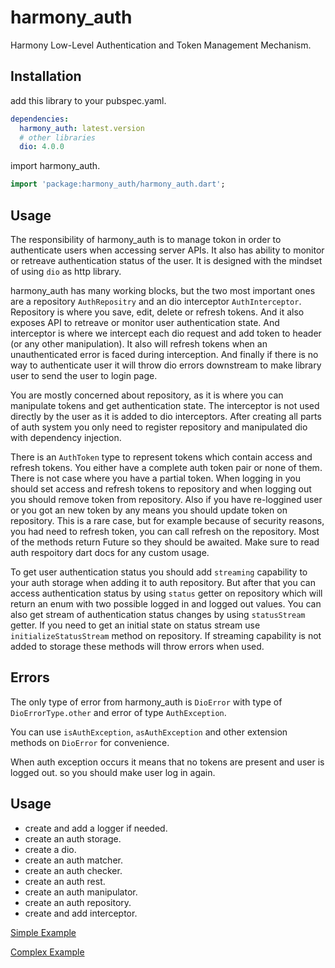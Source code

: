 # harmony_auth

Harmony Low-Level Authentication and Token Management Mechanism.

## Installation

add this library to your pubspec.yaml.

```yaml
dependencies:
  harmony_auth: latest.version
  # other libraries
  dio: 4.0.0
```

import harmony_auth.

```dart
import 'package:harmony_auth/harmony_auth.dart';
```

## Usage

The responsibility of harmony_auth is to manage tokon in order to authenticate users when accessing server
APIs. It also has ability to monitor or retreave authentication status of the user. It is designed with the
mindset of using `dio` as http library.

harmony_auth has many working blocks, but the two most important ones are a repository `AuthRepositry` and
an dio interceptor `AuthInterceptor`. Repository is where you save, edit, delete or refresh tokens. And it
also exposes API to retreave or monitor user authentication state. And interceptor is where we intercept each
dio request and add token to header (or any other manipulation). It also will refresh tokens when an unauthenticated
error is faced during interception. And finally if there is no way to authenticate user it will throw dio errors
downstream to make library user to send the user to login page.

You are mostly concerned about repository, as it is where you can manipulate tokens and get authentication state.
The interceptor is not used directly by the user as it is added to dio interceptors.
After creating all parts of auth system you only need to register repository and manipulated dio with dependency injection.

There is an `AuthToken` type to represent tokens which contain access and refresh tokens. You either have a
complete auth token pair or none of them. There is not case where you have a partial token.
When logging in you should set access and refresh tokens to repository and
when logging out you should remove token from repository.
Also if you have re-loggined user or you got an new token by any means you should update token on repository.
This is a rare case, but for example because of security reasons, you had need to refresh token, you can call
refresh on the repository. Most of the methods return Future so they should be awaited.
Make sure to read auth respoitory dart docs for any custom usage.

To get user authentication status you should add `streaming` capability to your auth storage when adding it to
auth repository. But after that you can access authentication status by using `status` getter on repository which will return
an enum with two possible logged in and logged out values. You can also get stream of authentication status
changes by using `statusStream` getter. If you need to get an initial state on status stream use `initializeStatusStream`
method on repository. If streaming capability is not added to storage these methods will throw errors when used.

## Errors

The only type of error from harmony_auth is `DioError` with type of `DioErrorType.other` and error of
type `AuthException`.

You can use `isAuthException`, `asAuthException` and other extension methods on `DioError` for convenience.

When auth exception occurs it means that no tokens are present and user is logged out. so you should make user log in
again.

## Usage

- create and add a logger if needed.
- create an auth storage.
- create a dio.
- create an auth matcher.
- create an auth checker.
- create an auth rest.
- create an auth manipulator.
- create an auth repository.
- create and add interceptor.

[Simple Example](guide/simple.dart)

[Complex Example](guide/complex.dart)
